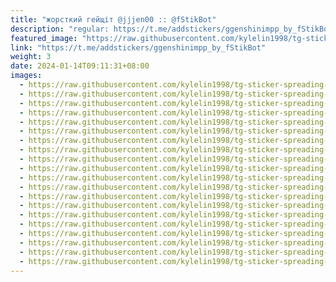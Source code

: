 ```yaml
---
title: "жорсткий гейщіт @jjjen00 :: @fStikBot"
description: "regular: https://t.me/addstickers/ggenshinimpp_by_fStikBot"
featured_image: "https://raw.githubusercontent.com/kylelin1998/tg-sticker-spreading-worldwide-images/main/img/c3d27bf6-f2c1-430a-aab5-bbccf52a266e.jpg"
link: "https://t.me/addstickers/ggenshinimpp_by_fStikBot"
weight: 3
date: 2024-01-14T09:11:31+08:00
images:
  - https://raw.githubusercontent.com/kylelin1998/tg-sticker-spreading-worldwide-images/main/img/c3d27bf6-f2c1-430a-aab5-bbccf52a266e.jpg
  - https://raw.githubusercontent.com/kylelin1998/tg-sticker-spreading-worldwide-images/main/img/3fbf597e-0755-492e-b784-9842a57ca185.jpg
  - https://raw.githubusercontent.com/kylelin1998/tg-sticker-spreading-worldwide-images/main/img/0dfc05a0-6924-4842-9cc9-441aef5478c6.jpg
  - https://raw.githubusercontent.com/kylelin1998/tg-sticker-spreading-worldwide-images/main/img/14909999-7e49-486a-91b9-d27e02105605.jpg
  - https://raw.githubusercontent.com/kylelin1998/tg-sticker-spreading-worldwide-images/main/img/9d61a54d-05e2-49e7-9712-bac4350245a0.jpg
  - https://raw.githubusercontent.com/kylelin1998/tg-sticker-spreading-worldwide-images/main/img/30673c47-5883-47b6-8f06-fcb6e62a1a47.jpg
  - https://raw.githubusercontent.com/kylelin1998/tg-sticker-spreading-worldwide-images/main/img/5aac2160-ccaa-4bed-873e-956f39f87a6d.jpg
  - https://raw.githubusercontent.com/kylelin1998/tg-sticker-spreading-worldwide-images/main/img/5a2023dc-4869-4020-a30b-3d61d58e337e.jpg
  - https://raw.githubusercontent.com/kylelin1998/tg-sticker-spreading-worldwide-images/main/img/b1f5da37-3513-4034-b063-f50431038510.jpg
  - https://raw.githubusercontent.com/kylelin1998/tg-sticker-spreading-worldwide-images/main/img/e3985732-4833-4153-a16d-b8e790729299.jpg
  - https://raw.githubusercontent.com/kylelin1998/tg-sticker-spreading-worldwide-images/main/img/ab662e15-f769-4e96-88e4-0639855a2c58.jpg
  - https://raw.githubusercontent.com/kylelin1998/tg-sticker-spreading-worldwide-images/main/img/808d9799-803e-4380-b76a-106164e848eb.jpg
  - https://raw.githubusercontent.com/kylelin1998/tg-sticker-spreading-worldwide-images/main/img/c01103b0-9de1-45cc-8b6e-7ff5725a9e9b.jpg
  - https://raw.githubusercontent.com/kylelin1998/tg-sticker-spreading-worldwide-images/main/img/204b4807-010a-4f68-91b6-2fc32e81af47.jpg
  - https://raw.githubusercontent.com/kylelin1998/tg-sticker-spreading-worldwide-images/main/img/79838d0d-c0ec-483f-9f9a-b05299ec11ac.jpg
  - https://raw.githubusercontent.com/kylelin1998/tg-sticker-spreading-worldwide-images/main/img/4f618bf8-a44f-4d2c-9599-3b0033be714a.jpg
  - https://raw.githubusercontent.com/kylelin1998/tg-sticker-spreading-worldwide-images/main/img/53e1664e-c8a7-4b6c-982e-a486a8389cbf.jpg
  - https://raw.githubusercontent.com/kylelin1998/tg-sticker-spreading-worldwide-images/main/img/4157afc1-95b0-4906-9de4-886c633141c4.jpg
  - https://raw.githubusercontent.com/kylelin1998/tg-sticker-spreading-worldwide-images/main/img/b7106712-dec0-489c-9293-c0970e43d9d1.jpg
  - https://raw.githubusercontent.com/kylelin1998/tg-sticker-spreading-worldwide-images/main/img/b125380b-7469-4e1d-b82d-0516ebc578a3.jpg
---
```

